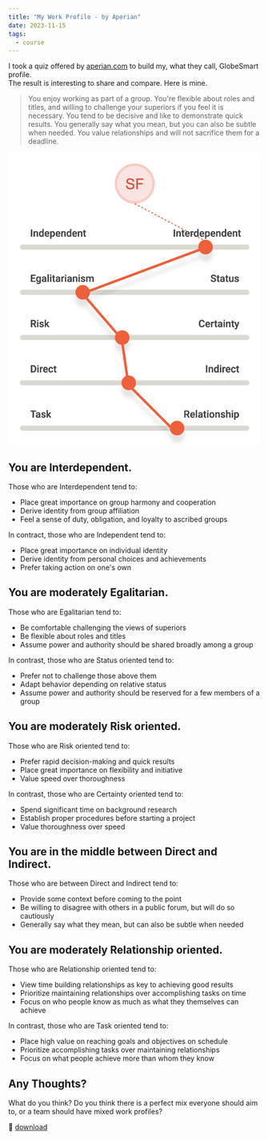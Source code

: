 ```yaml
---
title: "My Work Profile - by Aperian"
date: 2023-11-15
tags:
  - course
---
```

I took a quiz offered by [aperian.com](https://aperian.com/) to build my, what they call, GlobeSmart profile.  
The result is interesting to share and compare. Here is mine.

> You enjoy working as part of a group. You're flexible about roles and titles, and willing to challenge your superiors if you feel it is necessary. You tend to be decisive and like to demonstrate quick results. You generally say what you mean, but you can also be subtle when needed. You value relationships and will not sacrifice them for a deadline.

<!-- truncate -->

![My GlobaSmart Profile](/assets/img/aperian/my-globesmart-profile.png)

## You are Interdependent.

Those who are Interdependent tend to:

- Place great importance on group harmony and cooperation
- Derive identity from group affiliation
- Feel a sense of duty, obligation, and loyalty to ascribed groups

In contract, those who are Independent tend to:

- Place great importance on individual identity
- Derive identity from personal choices and achievements
- Prefer taking action on one's own

## You are moderately Egalitarian.

Those who are Egalitarian tend to:

- Be comfortable challenging the views of superiors
- Be flexible about roles and titles
- Assume power and authority should be shared broadly among a group

In contrast, those who are Status oriented tend to:

- Prefer not to challenge those above them
- Adapt behavior depending on relative status
- Assume power and authority should be reserved for a few members of a group

## You are moderately Risk oriented.

Those who are Risk oriented tend to:

- Prefer rapid decision-making and quick results
- Place great importance on flexibility and initiative
- Value speed over thoroughness

In contrast, those who are Certainty oriented tend to:

- Spend significant time on background research
- Establish proper procedures before starting a project
- Value thoroughness over speed

## You are in the middle between Direct and Indirect.

Those who are between Direct and Indirect tend to:

- Provide some context before coming to the point
- Be willing to disagree with others in a public forum, but will do so cautiously
- Generally say what they mean, but can also be subtle when needed

## You are moderately Relationship oriented.

Those who are Relationship oriented tend to:

- View time building relationships as key to achieving good results
- Prioritize maintaining relationships over accomplishing tasks on time
- Focus on who people know as much as what they themselves can achieve

In contrast, those who are Task oriented tend to:

- Place high value on reaching goals and objectives on schedule
- Prioritize accomplishing tasks over maintaining relationships
- Focus on what people achieve more than whom they know

## Any Thoughts?

What do you think? Do you think there is a perfect mix everyone should aim to, or a team should have mixed work profiles?

📄 [download](/assets/downloads/aperian/saverio-ferrara-globesmart-profile.pdf)
